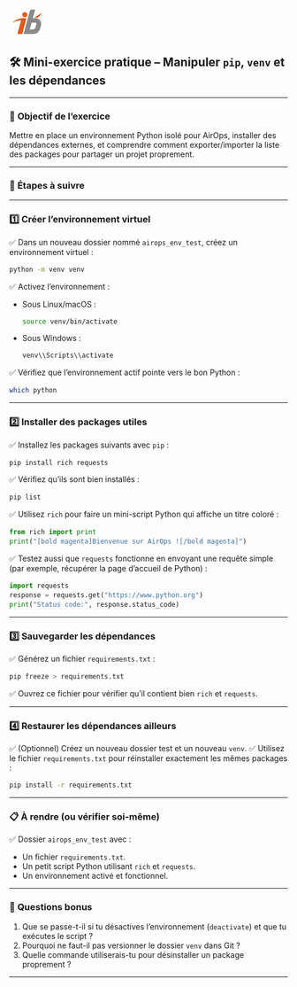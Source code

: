 ![Logo](images\logo.png)


## 🛠 Mini-exercice pratique – Manipuler `pip`, `venv` et les dépendances

---

### 🎯 **Objectif de l’exercice**

Mettre en place un environnement Python isolé pour AirOps, installer des dépendances externes, et comprendre comment exporter/importer la liste des packages pour partager un projet proprement.

---

### 📝 **Étapes à suivre**

---

### 1️⃣ Créer l’environnement virtuel

✅ Dans un nouveau dossier nommé `airops_env_test`, créez un environnement virtuel :

```bash
python -m venv venv
```

✅ Activez l’environnement :

* Sous Linux/macOS :

  ```bash
  source venv/bin/activate
  ```
* Sous Windows :

  ```bash
  venv\\Scripts\\activate
  ```

✅ Vérifiez que l’environnement actif pointe vers le bon Python :

```bash
which python
```

---

### 2️⃣ Installer des packages utiles

✅ Installez les packages suivants avec `pip` :

```bash
pip install rich requests
```

✅ Vérifiez qu’ils sont bien installés :

```bash
pip list
```

✅ Utilisez `rich` pour faire un mini-script Python qui affiche un titre coloré :

```python
from rich import print
print("[bold magenta]Bienvenue sur AirOps ![/bold magenta]")
```

✅ Testez aussi que `requests` fonctionne en envoyant une requête simple (par exemple, récupérer la page d’accueil de Python) :

```python
import requests
response = requests.get("https://www.python.org")
print("Status code:", response.status_code)
```

---

### 3️⃣ Sauvegarder les dépendances

✅ Générez un fichier `requirements.txt` :

```bash
pip freeze > requirements.txt
```

✅ Ouvrez ce fichier pour vérifier qu’il contient bien `rich` et `requests`.

---

### 4️⃣ Restaurer les dépendances ailleurs

✅ (Optionnel) Créez un nouveau dossier test et un nouveau `venv`.
✅ Utilisez le fichier `requirements.txt` pour réinstaller exactement les mêmes packages :

```bash
pip install -r requirements.txt
```

---

### 📋 **À rendre (ou vérifier soi-même)**

✅ Dossier `airops_env_test` avec :

* Un fichier `requirements.txt`.
* Un petit script Python utilisant `rich` et `requests`.
* Un environnement activé et fonctionnel.

---

### 🧪 **Questions bonus**

1. Que se passe-t-il si tu désactives l’environnement (`deactivate`) et que tu exécutes le script ?
2. Pourquoi ne faut-il pas versionner le dossier `venv` dans Git ?
3. Quelle commande utiliserais-tu pour désinstaller un package proprement ?

---
